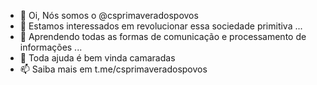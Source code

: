 - 👋 Oi, Nós somos o @csprimaveradospovos
- 👀 Estamos interessados em revolucionar essa sociedade primitiva ...
- 🌱 Aprendendo todas as formas de  comunicação e processamento de informações ...
- 💞️ Toda ajuda é bem vinda camaradas
- 📫 Saiba mais em t.me/csprimaveradospovos

<!---
csprimaveradospovos/csprimaveradospovos is a ✨ special ✨ repository because its `README.md` (this file) appears on your GitHub profile.
You can click the Preview link to take a look at your changes.
--->
